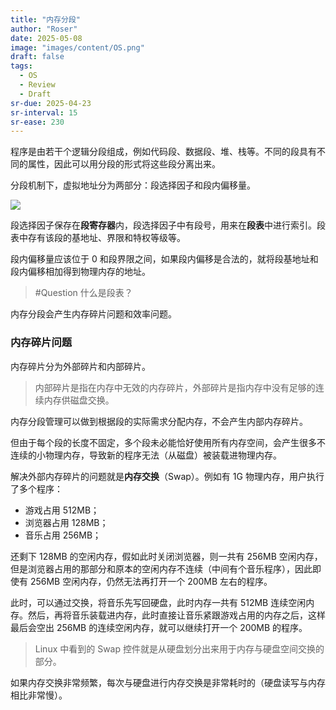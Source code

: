 ```yaml
---
title: "内存分段"
author: "Roser"
date: 2025-05-08
image: "images/content/OS.png"
draft: false
tags:
  - OS
  - Review
  - Draft
sr-due: 2025-04-23
sr-interval: 15
sr-ease: 230
---
```

程序是由若干个逻辑分段组成，例如代码段、数据段、堆、栈等。不同的段具有不同的属性，因此可以用分段的形式将这些段分离出来。

分段机制下，虚拟地址分为两部分：段选择因子和段内偏移量。

![](images/内存分段寻址逻辑.webp)

段选择因子保存在**段寄存器**内，段选择因子中有段号，用来在**段表**中进行索引。段表中存有该段的基地址、界限和特权等级等。

段内偏移量应该位于 0 和段界限之间，如果段内偏移是合法的，就将段基地址和段内偏移相加得到物理内存的地址。

> #Question 什么是段表？

内存分段会产生内存碎片问题和效率问题。
### 内存碎片问题

内存碎片分为外部碎片和内部碎片。

> 内部碎片是指在内存中无效的内存碎片，外部碎片是指内存中没有足够的连续内存供磁盘交换。

内存分段管理可以做到根据段的实际需求分配内存，不会产生内部内存碎片。

但由于每个段的长度不固定，多个段未必能恰好使用所有内存空间，会产生很多不连续的小物理内存，导致新的程序无法（从磁盘）被装载进物理内存。

解决外部内存碎片的问题就是**内存交换**（Swap）。例如有 1G 物理内存，用户执行了多个程序：
- 游戏占用 512MB；
- 浏览器占用 128MB；
- 音乐占用 256MB；

还剩下 128MB 的空闲内存，假如此时关闭浏览器，则一共有 256MB 空闲内存，但是浏览器占用的那部分和原本的空闲内存不连续（中间有个音乐程序），因此即使有 256MB 空闲内存，仍然无法再打开一个 200MB 左右的程序。

此时，可以通过交换，将音乐先写回硬盘，此时内存一共有 512MB 连续空闲内存。然后，再将音乐装载进内存，此时直接让音乐紧跟游戏占用的内存之后，这样最后会空出 256MB 的连续空闲内存，就可以继续打开一个 200MB 的程序。

> Linux 中看到的 Swap 控件就是从硬盘划分出来用于内存与硬盘空间交换的部分。

如果内存交换非常频繁，每次与硬盘进行内存交换是非常耗时的（硬盘读写与内存相比非常慢）。